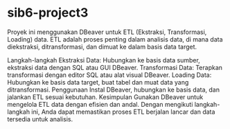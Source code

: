 # sib6-project3

Proyek ini menggunakan DBeaver untuk ETL (Ekstraksi, Transformasi, Loading) data. ETL adalah proses penting dalam analisis data, di mana data diekstraksi, ditransformasi, dan dimuat ke dalam basis data target.

Langkah-langkah
Ekstraksi Data: Hubungkan ke basis data sumber, ekstraksi data dengan SQL atau GUI DBeaver.
Transformasi Data: Terapkan transformasi dengan editor SQL atau alat visual DBeaver.
Loading Data: Hubungkan ke basis data target, buat tabel dan muat data yang ditransformasi.
Penggunaan
Instal DBeaver, hubungkan ke basis data, dan jalankan ETL sesuai kebutuhan.
Kesimpulan
Gunakan DBeaver untuk mengelola ETL data dengan efisien dan andal. Dengan mengikuti langkah-langkah ini, Anda dapat memastikan proses ETL berjalan lancar dan data tersedia untuk analisis.
